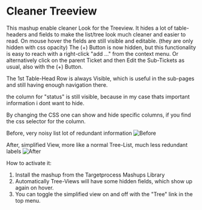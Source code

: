 Cleaner Treeview
============

This mashup enable cleaner Look for the Treeview.
It hides a lot of table-headers and fields to make the list/tree look much cleaner and easier to read.
On mouse hover the fields are still visible and editable. (they are only hidden with css opacity)
The (+) Button is now hidden, but this functionality is easy to reach with a right-click "add ..." from the context menu.
Or alternatively click on the parent Ticket and then Edit the Sub-Tickets as usual, also with the (+) Button.

The 1st Table-Head Row is always Visible, which is useful in the sub-pages and still having enough navigation there.

the column for "status" is still visible, because in my case thats important information i dont want to hide.

By changing the CSS one can show and hide specific columns, if you find the css selector for the column.

Before, very noisy list lot of redundant information
![Before](https://github.com/TargetProcess/TP3MashupLibrary/raw/master/Cleaner%20Treeview/CleanerTreeview-1.png)

After, simplified View, more like a normal Tree-List, much less redundant labels
![After](https://github.com/TargetProcess/TP3MashupLibrary/raw/master/Cleaner%20Treeview/CleanerTreeview-2.png)


How to activate it:

1. Install the mashup from the Targetprocess Mashups Library
2. Automatically Tree-Views will have some hidden fields, which show up again on hover.
3. You can toggle the simplified view on and off with the "Tree" link in the top menu. 
